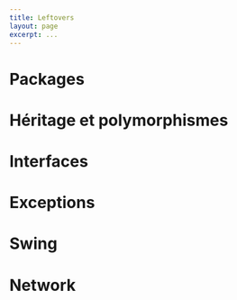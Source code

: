 ```yaml
---
title: Leftovers
layout: page
excerpt: ...
---
```


# Packages

# Héritage et polymorphismes

# Interfaces

# Exceptions

# Swing

# Network

